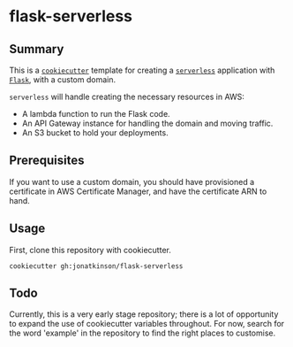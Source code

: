 # flask-serverless

## Summary

This is a [`cookiecutter`](https://github.com/cookiecutter/cookiecutter) template for creating a [`serverless`](https://github.com/serverless/serverless) application with [`Flask`](https://github.com/pallets/flask), with a custom domain.

`serverless` will handle creating the necessary resources in AWS:

- A lambda function to run the Flask code.
- An API Gateway instance for handling the domain and moving traffic.
- An S3 bucket to hold your deployments.

## Prerequisites

If you want to use a custom domain, you should have provisioned a certificate in AWS Certificate Manager, and have the certificate ARN to hand.

## Usage

First, clone this repository with cookiecutter.

    cookiecutter gh:jonatkinson/flask-serverless

## Todo

Currently, this is a very early stage repository; there is a lot of opportunity to expand the use of cookiecutter variables throughout. For now, search for the word 'example' in the repository to find the right places to customise.